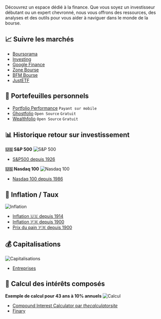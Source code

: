 Découvrez un espace dédié à la finance. Que vous soyez un investisseur débutant ou un expert chevronné, nous vous offrons des ressources, des analyses et des outils pour vous aider à naviguer dans le monde de la bourse.


## 📈 Suivre les marchés

- [Boursorama](https://www.boursorama.com)
- [Investing](https://fr.investing.com)
- [Google Finance](https://www.google.com/finance/)
- [Zone Bourse](https://www.zonebourse.com)
- [BFM Bourse](https://www.tradingsat.com)
- [JustETF](https://www.justetf.com/fr)

## 👝 Portefeuilles personnels

- [Portfolio Performance](https://www.portfolio-performance.info) `Payant sur mobile`
- [Ghostfolio](https://ghostfol.io/fr/start) `Open Source` `Gratuit`
- [Wealthfolio](https://wealthfolio.app/) `Open Source` `Gratuit`

## 📊 Historique retour sur investissement

**🇺🇸 S&P 500**
![S&P 500](https://i.ibb.co/NspkG5Y/sp500.png)
- [S&P500 depuis 1926](https://www.slickcharts.com/sp500/returns)

**🇺🇸 Nasdaq 100**
![Nasdaq 100](https://i.ibb.co/0mSBmd9/ndx.png)
- [Nasdaq 100 depuis 1986](https://www.slickcharts.com/nasdaq100/returns)

## 🔢 Inflation / Taux

![Inflation](https://i.ibb.co/KmsRHCY/inflation.png)

- [Inflation 🇺🇸 depuis 1914](https://www.slickcharts.com/inflation)
- [Inflation 🇫🇷 depuis 1900](https://france-inflation.com/)
- [Prix du pain 🇫🇷 depuis 1900](https://france-inflation.com/prix_du_pain_depuis_1900_en_france.php)

## 💰 Capitalisations

![Capitalisations](https://i.ibb.co/XSD5CyC/capi.png)

- [Entreprises](https://companiesmarketcap.com)

## 💸 Calcul des intérêts composés

**Exemple de calcul pour 43 ans à 10% annuels**
![Calcul](https://i.ibb.co/f8c43GS/calcul.png)

- [Compound Interest Calculator par *thecalculatorsite*](https://www.thecalculatorsite.com/finance/calculators/compoundinterestcalculator.php)
- [Finary](https://finary.com/fr/tools/compound-interests-calculator)